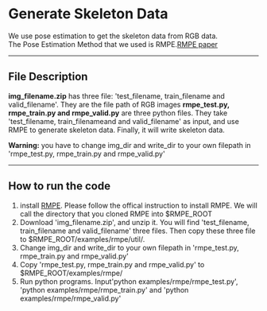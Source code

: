 # Generate Skeleton Data   

We use pose estimation to get the skeleton data from RGB data.  
The Pose Estimation Method that we used is RMPE.[RMPE paper](https://arxiv.org/abs/1612.00137)

----
## File Description

**img_filename.zip** has three file: 'test_filename, train_filename and valid_filename'. They are the file path of RGB images
**rmpe_test.py, rmpe_train.py and rmpe_valid.py** are three python files. They take 'test_filename,
train_filenameand and valid_filename' as input, and use RMPE to generate skeleton data. Finally, it
will write skeleton data.  

**Warning:** you have to change img_dir and write_dir to your own filepath in 'rmpe_test.py, rmpe_train.py and rmpe_valid.py'

----
## How to run the code

1. install [RMPE](https://github.com/MVIG-SJTU/RMPE). Please follow the offical instruction to install RMPE.
 We will call the directory that you cloned RMPE into $RMPE_ROOT
2. Download 'img_filename.zip', and unzip it. You will find 'test_filename, train_filename and valid_filename' three files.
Then copy these three file to $RMPE_ROOT/examples/rmpe/util/.
3. Change img_dir and write_dir to your own filepath in 'rmpe_test.py, rmpe_train.py and rmpe_valid.py'
4. Copy 'rmpe_test.py, rmpe_train.py and rmpe_valid.py' to $RMPE_ROOT/examples/rmpe/
5. Run python programs. Input'python examples/rmpe/rmpe_test.py', 'python examples/rmpe/rmpe_train.py'  and  'python examples/rmpe/rmpe_valid.py' 
